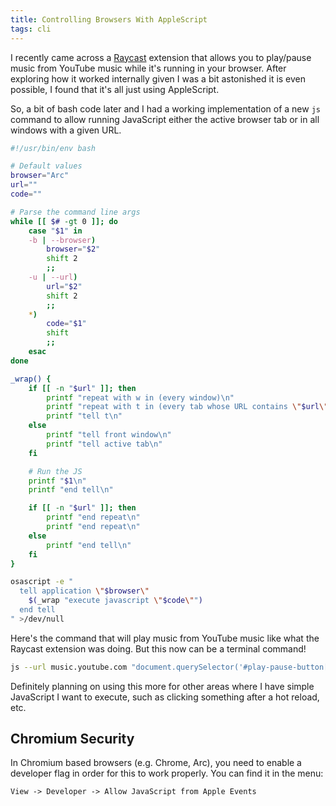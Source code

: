 ```yaml
---
title: Controlling Browsers With AppleScript
tags: cli
---
```


I recently came across a [Raycast](https://www.raycast.com) extension that
allows you to play/pause music from YouTube music while it's running in your
browser. After exploring how it worked internally given I was a bit astonished
it is even possible, I found that it's all just using AppleScript.

So, a bit of bash code later and I had a working implementation of a new `js`
command to allow running JavaScript either the active browser tab or in all
windows with a given URL.

```bash js
#!/usr/bin/env bash

# Default values
browser="Arc"
url=""
code=""

# Parse the command line args
while [[ $# -gt 0 ]]; do
	case "$1" in
	-b | --browser)
		browser="$2"
		shift 2
		;;
	-u | --url)
		url="$2"
		shift 2
		;;
	*)
		code="$1"
		shift
		;;
	esac
done

_wrap() {
	if [[ -n "$url" ]]; then
		printf "repeat with w in (every window)\n"
		printf "repeat with t in (every tab whose URL contains \"$url\") of w\n"
		printf "tell t\n"
	else
		printf "tell front window\n"
		printf "tell active tab\n"
	fi

	# Run the JS
	printf "$1\n"
	printf "end tell\n"

	if [[ -n "$url" ]]; then
		printf "end repeat\n"
		printf "end repeat\n"
	else
		printf "end tell\n"
	fi
}

osascript -e "
  tell application \"$browser\"
    $(_wrap "execute javascript \"$code\"")
  end tell
" >/dev/null
```

Here's the command that will play music from YouTube music like what the Raycast
extension was doing. But this now can be a terminal command!

```bash play
js --url music.youtube.com "document.querySelector('#play-pause-button[aria-label=Play]').click()"
```

Definitely planning on using this more for other areas where I have simple
JavaScript I want to execute, such as clicking something after a hot reload,
etc.

## Chromium Security

In Chromium based browsers (e.g. Chrome, Arc), you need to enable a developer
flag in order for this to work properly. You can find it in the menu:

```
View -> Developer -> Allow JavaScript from Apple Events
```
